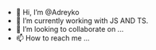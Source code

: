 - 👋 Hi, I’m @Adreyko
- 🌱 I’m currently working with JS AND TS.
- 💞️ I’m looking to collaborate on ...
- 📫 How to reach me ...

<!---
Adreyko/Adreyko is a ✨ special ✨ repository because its `README.md` (this file) appears on your GitHub profile.
You can click the Preview link to take a look at your changes.
--->
